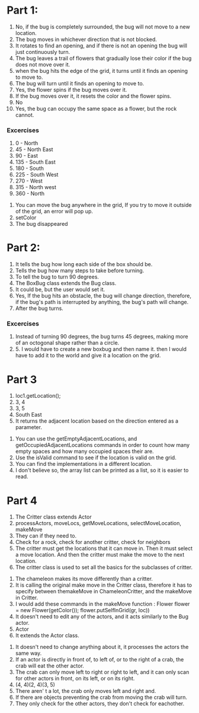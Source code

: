 <!DOCTYPE html>
<html>

<h1>Part 1:</h1>
<ol>
<li>No, if the bug is completely surrounded, the bug will not move to a new location.</li>
<li>The bug moves in whichever direction that is not blocked.</li>
<li>It rotates to find an opening, and if there is not an opening the bug will just continuously turn.</li>
<li>The bug leaves a trail of flowers that gradually lose their color if the bug does not move over it.</li>
<li>when the bug hits the edge of the grid, it turns until it finds an opening to move to.</li>
<li>The bug will turn until it finds an opening to move to.</li>
<li>Yes, the flower spins if the bug moves over it.</li>
<li>If the bug moves over it, it resets the color and the flower spins.</li>
<li>No</li>
<li>Yes, the bug can occupy the same space as a flower, but the rock cannot.</li>
</ol>
<h3>Excercises</h3>
<ol>
  <li>0 - North</li>
  <li>45 - North East</li>
  <li>90 - East</li>
  <li>135 - South East</li>
  <li>180 - South</li>
  <li>225 - South West</li>
  <li>270 - West</li>
  <li>315 - North west</li>
  <li>360 - North</li>
</ol>
<ol>
<li>You can move the bug anywhere in the grid, If you try to move it outside of the grid, an error will pop up.</li>
<li>setColor</li>
<li>The bug disappeared</li>
</ol>
<h1>Part 2:</h1>
<ol>
  <li>It tells the bug how long each side of the box should be.</li>
  <li>Tells the bug how many steps to take before turning.</li>
  <li>To tell the bug to turn 90 degrees.</li>
  <li>The BoxBug class extends the Bug class.</li>
  <li>It could be, but the user would set it.</li>
  <li>Yes, If the bug hits an obstacle, the bug will change direction, therefore, if the bug's path is interrupted by anything, the bug's path will change.</li>
  <li>After the bug turns.</li>
</ol>
<h3>Excercises</h3>
<ol>
  <li>Instead of turning 90 degrees, the bug turns 45 degrees, making more of an octogonal shape rather than a circle.</li>
  <li> 5. I would have to create a new boxbug and then name it. then I would have to add it to the world and give it a location on the grid.
</ol>
<h1>Part 3</h1>
<ol>
  <li>loc1.getLocation();</li>
  <li>3, 4</li>
  <li>3, 5</li>
  <li>South East</li>
  <li>It returns the adjacent location based on the direction entered as a parameter.</li>
</ol>
<ol>
  <li>You can use the getEmptyAdjacentLocations, and getOccupiedAdjacentLocations commands in order to count how many empty spaces and how many occupied spaces their are.</li>
  <li>Use the isValid command to see if the location is valid on the grid.</li>
  <li>You can find the implementations in a different location.</li>
  <li>I don't believe so, the array list can be printed as a list, so it is easier to read.</li>
  </ol>
<h1>Part 4</h1>
<ol>
  <li>The Critter class extends Actor</li>
  <li>processActors, moveLocs, getMoveLocations, selectMoveLocation, makeMove</li>
  <li>They can if they need to.</li>
  <li>Check for a rock, check for another critter, check for neighbors</li>
  <li>The critter must get the locations that it can move in. Then it must select a move location. And then the critter must make the move to the next location.</li>
  <li>The critter class is used to set all the basics for the subclasses of critter.</li>
</ol>
<ol>
  <li>The chameleon makes its move differently than a critter.</li>
  <li>It is calling the original make move in the Critter class, therefore it has to specify between themakeMove in ChameleonCritter, and the makeMove in Critter.</li>
  <li>I would add these commands in the makeMove function : Flower flower = new Flower(getColor()); flower.putSelfInGrid(gr, loc))</li>
  <li>It doesn't need to edit any of the actors, and it acts similarly to the Bug actor.</li>
  <li>Actor</li>
  <li>It extends the Actor class.</li>
</ol>
<ol>
  <li>It doesn't need to change anything about it, it processes the actors the same way.</li>
  <li>If an actor is directly in front of, to left of, or to the right of a crab, the crab will eat the other actor.</li>
  <li>The crab can only move left to right or right to left, and it can only scan for other actors in front, on its left, or on its right.</li>
  <li>(4, 4)(2, 4)(3, 5)</li>
  <li>There aren' t a lot, the crab only moves left and right and.</li>
  <li>If there are objects preventing the crab from moving the crab will turn.</li>
  <li>They only check for the other actors, they don't check for eachother.</li>
</ol>
</html>
